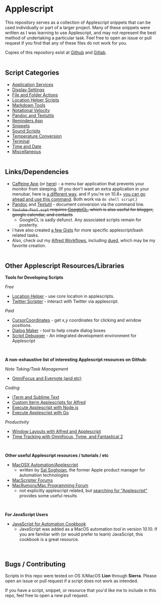 Applescript
============

This repository serves as a collection of Applescript snippets that can be used individually or part of a larger project. Many of these snippets were written as I was learning to use Applescript, and may not represent the best method of undertaking a particular task. Feel free to open an issue or pull request if you find that any of these files do not work for you. 

Copies of this repository exist at [Github](https://github.com/unforswearing/applescript ) and [Gitlab](https://gitlab.com/unforswearing/applescript).
<BR><BR>

## Script Categories

- [Application Services](./Application%20Services)
- [Display Settings](./Display%20Settings)
- [File and Folder Actions](./File%20and%20Folder%20Actions)
- [Location Helper Scripts](./Location%20Helper%20Scripts)
- [Markdown Tools](./Markdown%20Tools)
- [Notational Velocity](./Notational%20Velocity)
- [Pandoc and Textutils](./Pandoc%20and%20Textutils)  
- [Reminders App](./Reminders%20App)
- [Snippets](./Snippets)
- [Sound Scripts](./Sound%20Scripts)
- [Temperature Conversion](./Temperature%20Conversion)
- [Terminal](./Terminal)
- [Time and Date](./Time%20and%20Date)
- [Miscellaneous](./-%20Misc)
  <BR><BR>


## Links/Dependencies

- [Caffeine App](http://lightheadsw.com/caffeine/) (or [here](http://macdownload.informer.com/caffeine)) - a menu bar application that prevents your monitor from sleeping. (If you don't want an extra application in your menubar, here is [a different way](https://apple.stackexchange.com/a/1459), and if you're on 10.8+ [you can go ahead and use this command](https://developer.apple.com/library/mac/documentation/Darwin/Reference/Manpages/man8/caffeinate.8.html). Both work via ```do shell script```.)
- [Pandoc](http://johnmacfarlane.net/pandoc/) and [Textutil](https://developer.apple.com/library/mac/documentation/Darwin/Reference/ManPages/man1/textutil.1.html) - document conversion via the command line.
- <s>`Youtube-Post.scpt` requires [GoogleCL](https://code.google.com/p/googlecl/), which is also useful for blogger, google calendar, and contacts</s>
  - GoogleCL is sadly defunct. Any associated scripts remain for posterity.
- I have also created [a few Gists](https://gist.github.com/unforswearing?s=applescript) for more specific applescript/bash related tasks.
- Also, check out my [Alfred Workflows](https://github.com/unforswearing/alfredWorkflows), including [dued](https://github.com/unforswearing/dued), which may be my favorite creation.
  <BR><BR>

## Other Applescript Resources/Libraries

**Tools for Developing Scripts**

*Free*

- [Location Helper](http://www.mousedown.net/mouseware/LocationHelper.html) - use core location in applescripts.
- [Twitter Scripter](http://www.mousedown.net/mouseware/TwitterScripter.html) - interact with Twitter via applescript.

*Paid*

- [CursorCoordinates](http://www.limitpointstore.com/products/cursorcoordinates/)  - get x,y coordinates for clicking and window positions.
- [Dialog Maker](https://sites.google.com/site/dialogmakerhelp/) - tool to help create dialog boxes
- [Script Debugger](https://latenightsw.com/) - An integrated development environment for Applescript

<br>

**A non-exhaustive list of interesting Applescript resources on Github:**

*Note Taking/Task Management*
- [OmniFocus and Evernote (and etc)](https://github.com/geekcomputers/Applescript)

*Coding*
- [iTerm and Sublime Text](https://github.com/fallroot/applescript-applets)
- [Custom Iterm Applescripts for Alfred](https://github.com/stuartcryan/custom-iterm-applescripts-for-alfred)
- [Execute Applescript with Node.js](https://github.com/TooTallNate/node-applescript)
- [Execute Applescript with Go](https://github.com/everdev/mack)

*Productivity*
- [Window Layouts with Alfred and Applescript](https://github.com/jgallen23/layouts)
- [Time Tracking with Omnifocus, Tyme, and Fantastical 2](https://github.com/fuxialexander/Applescript)

<br>

**Other useful Applescript resources / tutorials / etc**

- [MacOSX Automation/Applescript](https://macosxautomation.com/applescript/)
    - written by [Sal Soghoian](http://macosautomation.com/about.html), the former Apple product manager for automation technologies
- [MacScripter Forums](http://www.macscripter.net/index.php)
- [MacRumors/Mac Programming Forum](https://forums.macrumors.com/forums/mac-programming.73/)
    - not explicitly applescript related, but [searching for "Applescript"](https://forums.macrumors.com/search/4005546/?q=Applescript&o=date) provides some useful results

<br>

**For JavaScript Users**

- [JavaScript for Automation Cookbook](https://github.com/JXA-Cookbook/JXA-Cookbook/wiki) 
  - JavaScript was added as a MacOS automation tool in version 10.10. If you are familiar with (or would prefer to learn) JavaScript, this cookbook is a great resource. 

<br>

## Bugs / Contributing

Scripts in this repo were tested on OS X/MacOS **Lion** through **Sierra**. Please open an issue or pull request if a script does not work as intended. 

If you have a script, snippet, or resource that you'd like me to include in this repo, feel free to open a new pull request.


